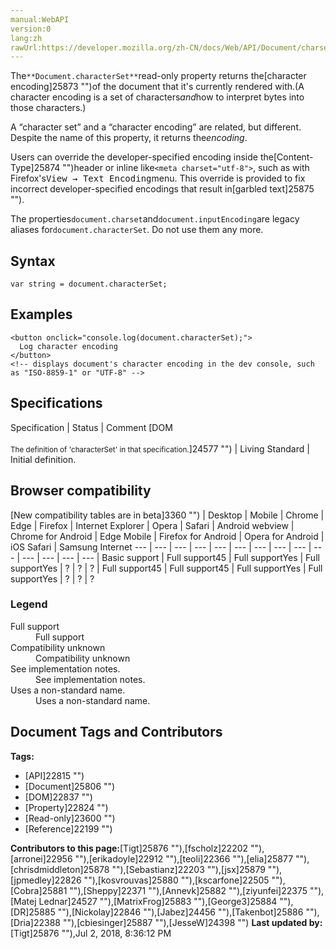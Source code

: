 ```yaml
---
manual:WebAPI
version:0
lang:zh
rawUrl:https://developer.mozilla.org/zh-CN/docs/Web/API/Document/charset
---
```






The`**Document.characterSet**`read-only property returns the[character encoding]25873 "")of the document that it&#39;s currently rendered with.(A character encoding is a set of characters*and*how to interpret bytes into those characters.)



A “character set” and a “character encoding” are related, but different. Despite the name of this property, it returns the*encoding*.




Users can override the developer-specified encoding inside the[Content-Type]25874 "")header or inline like`<meta charset="utf-8">`, such as with Firefox&#39;s<kbd>View → Text Encoding</kbd>menu. This override is provided to fix incorrect developer-specified encodings that result in[garbled text]25875 "").



The properties`document.charset`and`document.inputEncoding`are legacy aliases for`document.characterSet`. Do not use them any more.



## Syntax<a name="Syntax"></a>

```
var string = document.characterSet;
```

## Examples<a name="Examples"></a>

```
<button onclick="console.log(document.characterSet);">
  Log character encoding
</button>
<!-- displays document's character encoding in the dev console, such as "ISO-8859-1" or "UTF-8" -->
```

## Specifications<a name="Specifications"></a>
Specification | Status | Comment 
[DOM<br></br><small>The definition of &#39;characterSet&#39; in that specification.</small>]24577 "") | Living Standard | Initial definition. 


## Browser compatibility<a name="Browser_compatibility"></a>
[New compatibility tables are in beta<i></i>]3360 "")
 | <abbr>Desktop<i></i></abbr> | <abbr>Mobile<i></i></abbr> 
 | <abbr>Chrome<i></i></abbr> | <abbr>Edge<i></i></abbr> | <abbr>Firefox<i></i></abbr> | <abbr>Internet Explorer<i></i></abbr> | <abbr>Opera<i></i></abbr> | <abbr>Safari<i></i></abbr> | <abbr>Android webview<i></i></abbr> | <abbr>Chrome for Android<i></i></abbr> | <abbr>Edge Mobile<i></i></abbr> | <abbr>Firefox for Android<i></i></abbr> | <abbr>Opera for Android<i></i></abbr> | <abbr>iOS Safari<i></i></abbr> | <abbr>Samsung Internet<i></i></abbr> 
 ---  |  ---  |  ---  |  ---  |  ---  |  ---  |  ---  |  ---  |  ---  |  ---  |  ---  |  ---  |  ---  |  ---  | 
Basic support | <abbr>Full support</abbr>45 | <abbr>Full support</abbr>Yes | <abbr>Full support</abbr>Yes | <abbr>?</abbr> | <abbr>?</abbr> | <abbr>?</abbr> | <abbr>Full support</abbr>45 | <abbr>Full support</abbr>45 | <abbr>Full support</abbr>Yes | <abbr>Full support</abbr>Yes | <abbr>?</abbr> | <abbr>?</abbr> | <abbr>?</abbr> 


### Legend<a name="Legend"></a>
<dl><dt id=''><abbr>Full support</abbr></dt><dd>Full support</dd><dt id=''><abbr>Compatibility unknown</abbr></dt><dd>Compatibility unknown</dd><dt id=''><abbr>See implementation notes.<i></i></abbr></dt><dd>See implementation notes.</dd><dt id=''><abbr>Uses a non-standard name.<i></i></abbr></dt><dd>Uses a non-standard name.</dd></dl>



## Document Tags and Contributors
**Tags:**
* [API]22815 "")
* [Document]25806 "")
* [DOM]22837 "")
* [Property]22824 "")
* [Read-only]23600 "")
* [Reference]22199 "")

**Contributors to this page:**[Tigt]25876 ""),[fscholz]22202 ""),[arronei]22956 ""),[erikadoyle]22912 ""),[teoli]22366 ""),[elia]25877 ""),[chrisdmiddleton]25878 ""),[Sebastianz]22203 ""),[jsx]25879 ""),[jpmedley]22826 ""),[kosvrouvas]25880 ""),[kscarfone]22505 ""),[Cobra]25881 ""),[Sheppy]22371 ""),[Annevk]25882 ""),[ziyunfei]22375 ""),[Matej Lednar]24527 ""),[MatrixFrog]25883 ""),[George3]25884 ""),[DR]25885 ""),[Nickolay]22846 ""),[Jabez]24456 ""),[Takenbot]25886 ""),[Dria]22388 ""),[cbiesinger]25887 ""),[JesseW]24398 "")
**Last updated by:**[Tigt]25876 ""),<time>Jul 2, 2018, 8:36:12 PM</time>



